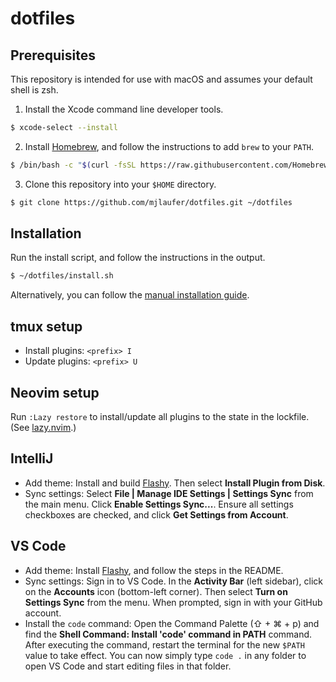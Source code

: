 # dotfiles

## Prerequisites

This repository is intended for use with macOS and assumes your default shell is zsh.

1. Install the Xcode command line developer tools.

```sh
$ xcode-select --install
```

2. Install [Homebrew](https://brew.sh/), and follow the instructions to add `brew` to your `PATH`.

```sh
$ /bin/bash -c "$(curl -fsSL https://raw.githubusercontent.com/Homebrew/install/HEAD/install.sh)"
```

3. Clone this repository into your `$HOME` directory.

```sh
$ git clone https://github.com/mjlaufer/dotfiles.git ~/dotfiles
```

## Installation

Run the install script, and follow the instructions in the output.

```sh
$ ~/dotfiles/install.sh
```

Alternatively, you can follow the [manual installation guide](manual-installation.md).

## tmux setup

- Install plugins: `<prefix> I`
- Update plugins: `<prefix> U`

## Neovim setup

Run `:Lazy restore` to install/update all plugins to the state in the lockfile. (See [lazy.nvim](https://lazy.folke.io/).)

## IntelliJ

- Add theme: Install and build [Flashy](https://github.com/mjlaufer/flashy-intellij). Then select **Install Plugin from Disk**.
- Sync settings: Select **File | Manage IDE Settings | Settings Sync** from the main menu. Click **Enable Settings Sync...**. Ensure all settings checkboxes are checked, and click **Get Settings from Account**.

## VS Code

- Add theme: Install [Flashy](https://github.com/mjlaufer/flashy-vscode), and follow the steps in the README.
- Sync settings: Sign in to VS Code. In the **Activity Bar** (left sidebar), click on the **Accounts** icon (bottom-left corner). Then select **Turn on Settings Sync** from the menu. When prompted, sign in with your GitHub account.
- Install the `code` command: Open the Command Palette (⇧ + ⌘ + p) and find the **Shell Command: Install 'code' command in PATH** command. After executing the command, restart the terminal for the new `$PATH` value to take effect. You can now simply type `code .` in any folder to open VS Code and start editing files in that folder.
